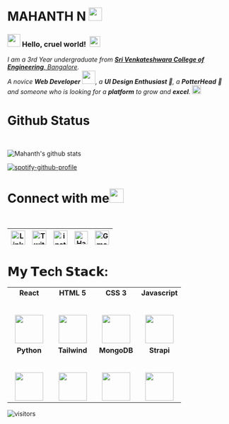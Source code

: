 # MAHANTH N&nbsp;<img src="https://github.com/TheDudeThatCode/TheDudeThatCode/blob/master/Assets/Mario_Hello_Big.gif" width="30px">

### <img src="https://github.com/TheDudeThatCode/TheDudeThatCode/blob/master/Assets/Hi.gif" width="29px"> **Hello, cruel world!** &nbsp;<img src="https://github.com/TheDudeThatCode/TheDudeThatCode/blob/master/Assets/Earth.gif" width="24px">

<p>
  <em>
    I am a 3rd Year undergraduate from <a href="http://www.svcengg.com/"> <b>Sri Venkateshwara College of Engineering</b>, Bangalore</a>.  
    <br>A novice <b>Web Developer</b> <img src="https://github.com/TheDudeThatCode/TheDudeThatCode/blob/master/Assets/Developer.gif" width="30px">, a <b> UI Design      Enthusiast </b>📱, a <b>PotterHead</b> 🧙 and someone who is looking for a <b>platform</b> to grow and <b>excel</b>. <img src="https://github.com/TheDudeThatCode/TheDudeThatCode/blob/master/Assets/Medal.gif" width="20px">
  </em>  
</p>

# Github Status
<br>

![Mahanth's github stats](https://github-readme-stats.vercel.app/api?username=ZarryMyles&show_icons=true&hide_border=true&theme=onedark)

[![spotify-github-profile](https://spotify-github-profile.vercel.app/api/view?uid=lr54osy6yng52y4ipfqix0vag&cover_image=false&theme=default)](https://spotify-github-profile.vercel.app/api/view?uid=lr54osy6yng52y4ipfqix0vag&redirect=true)

# Connect with me<img src="https://github.com/TheDudeThatCode/TheDudeThatCode/blob/master/Assets/Handshake.gif" height="32px">

<br>

| [<img src="https://github.com/TheDudeThatCode/TheDudeThatCode/blob/master/Assets/Linkedin.svg" alt="Linkedin Logo" width="32">](https://www.linkedin.com/in/mahantha-n/) | [<img src="https://github.com/TheDudeThatCode/TheDudeThatCode/blob/master/Assets/Twitter.svg" alt="Twitter Logo" width="32">](https://twitter.com/MahanthX) | [<img src="https://github.com/TheDudeThatCode/TheDudeThatCode/blob/master/Assets/Instagram.svg" alt="instagram logo" width="32">](https://www.instagram.com/mahanth_n/)| [<img src="https://github.com/TheDudeThatCode/TheDudeThatCode/blob/master/Assets/HackerRank.svg" alt="HackerRank Logo" width="30">](https://www.hackerrank.com/mahanth2709) | [<img src="https://github.com/TheDudeThatCode/TheDudeThatCode/blob/master/Assets/Gmail.svg" alt="Gmail logo" height="32">](mailto:mahanth2709@gmail.com)
|:---:|:---:|:---:|:---:|:---:|

# 𝗠𝘆 𝗧𝗲ch 𝗦𝘁𝗮𝗰𝗸:

<table>
  <tbody>
    <tr valign="top">
      <td width="25%" align="center">
        <span><b>React</b></span><br><br><br>
        <img height="64px" src="https://cdn.svgporn.com/logos/react.svg">
      </td>
      <td width="25%" align="center">
        <span><b>HTML 5</b><span><br><br><br>
        <img height="64px" src="https://cdn.svgporn.com/logos/html-5.svg">
      </td>
      <td width="25%" align="center">
        <span><b>CSS 3</b></span><br><br><br>
        <img height="64px" src="https://cdn.svgporn.com/logos/css-3.svg">
      </td>
      <td width="25%" align="center">
        <span><b>Javascript</b></span><br><br><br>
        <img height="64px" src="https://cdn.svgporn.com/logos/javascript.svg">
      </td>
    </tr>
    <tr valign="top">
      <td width="25%" align="center">
        <span><b>Python</b></span><br><br><br>
        <img height="64px" src="https://cdn.svgporn.com/logos/python.svg">
      </td>
      <td width="25%" align="center">
        <span><b>Tailwind</b><span><br><br><br>
        <img height="64px" src="https://cdn.svgporn.com/logos/tailwindcss-icon.svg">
      </td>
      <td width="25%" align="center">
        <span><b>MongoDB</b></span><br><br><br>
        <img height="64px" src="https://cdn.svgporn.com/logos/mongodb.svg">
      </td>
      <td width="25%" align="center">
        <span><b>Strapi</b></span><br><br><br>
        <img height="64px" src="https://cdn.svgporn.com/logos/strapi-icon.svg">
      </td>
  </tbody>
</table>

![visitors](https://visitor-badge.laobi.icu/badge?page_id=ZarryMyles)
